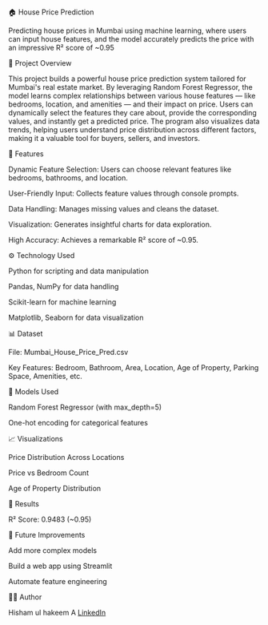 🏠 House Price Prediction

Predicting house prices in Mumbai using machine learning, where users can input house features, and the model accurately predicts the price with an impressive R² score of ~0.95

📂 Project Overview
 
This project builds a powerful house price prediction system tailored for Mumbai's real estate market. By leveraging Random Forest Regressor, the model learns complex relationships between various house features — like bedrooms, location, and amenities — and their impact on price. Users can dynamically select the features they care about, provide the corresponding values, and instantly get a predicted price. The program also visualizes data trends, helping users understand price distribution across different factors, making it a valuable tool for buyers, sellers, and investors.

🚀 Features

Dynamic Feature Selection: Users can choose relevant features like bedrooms, bathrooms, and location.

User-Friendly Input: Collects feature values through console prompts.

Data Handling: Manages missing values and cleans the dataset.

Visualization: Generates insightful charts for data exploration.

High Accuracy: Achieves a remarkable R² score of ~0.95.

⚙️ Technology Used

Python for scripting and data manipulation

Pandas, NumPy for data handling

Scikit-learn for machine learning

Matplotlib, Seaborn for data visualization

📊 Dataset

File: Mumbai_House_Price_Pred.csv

Key Features: Bedroom, Bathroom, Area, Location, Age of Property, Parking Space, Amenities, etc.

🧠 Models Used

Random Forest Regressor (with max_depth=5)

One-hot encoding for categorical features

📈 Visualizations

Price Distribution Across Locations

Price vs Bedroom Count

Age of Property Distribution

🧾 Results

R² Score: 0.9483 (~0.95)

🚀 Future Improvements

Add more complex models 

Build a web app using Streamlit

Automate feature engineering

🧑‍💻 Author

Hisham ul hakeem A
[LinkedIn](https://linkedin.com/in/hishamhakeem) 